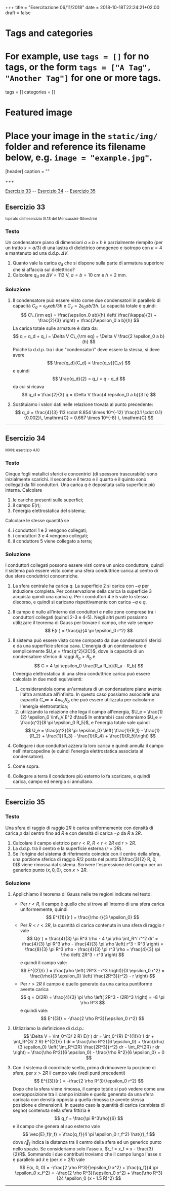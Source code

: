 +++
title = "Esercitazione 06/11/2018"
date = 2018-10-18T22:24:21+02:00
draft = false

# Tags and categories
# For example, use `tags = []` for no tags, or the form `tags = ["A Tag", "Another Tag"]` for one or more tags.
tags = []
categories = []

# Featured image
# Place your image in the `static/img/` folder and reference its filename below, e.g. `image = "example.jpg"`.
[header]
caption = ""

+++

[Esercizio 33](#esercizio-33) -- [Esercizio 34](#esercizio-34) -- [Esercizio 35](#esercizio-35)

## Esercizio 33
<small>Ispirato dall'esercizio III.13 del Mencuccini-Silvestrini</small>

### Testo

Un condensatore piano di dimensioni $a \times b \times h$ è parzialmente riempito (per un tratto $x = a / 3$) di una lastra di dielettrico omogeneo e isotropo con $\kappa = 4$ e mantenuto ad una d.d.p. $\Delta V$. 

1. Quanto vale la carica $q_d$ che si dispone sulla parte di armatura superiore che si affaccia sul dielettrico?
2. Calcolare $q_d$ se $\Delta V = 113$ V, $a = b = 10$ cm e $h = 2$ mm.

### Soluzione

1. Il condensatore può essere visto come due condensatori in parallelo di capacità $C_d = \epsilon_0 \kappa ab / 3h$ e $C_v = 2 \epsilon_0 ab / 3h$. La capacità totale è quindi:
$$
C\_{\rm eq} = \frac{\epsilon_0 ab}{h} \left( \frac{\kappa}{3} + \frac{2}{3} \right) = \frac{2\epsilon_0 a b}{h}
$$
La carica totale sulle armature è data da:
$$
q = q_d + q_i = \Delta V C\_{\rm eq} = \Delta V \frac{2 \epsilon_0 a b}{h}
$$
Poiché la d.d.p. tra i due "condensatori" deve essere la stessa, si deve avere
$$
\frac{q_d}{C_d} = \frac{q_v}{C_v}
$$
e quindi
$$
\frac{q_d}{2} = q_i = q - q_d
$$
da cui si ricava
$$
q_d = \frac{2}{3} q = \Delta V \frac{4 \epsilon_0 a b}{3 h}
$$

2. Sostituiamo i valori dati nelle relazione trovata al punto precedente:
$$
q_d = \frac{4}{3} 113 \cdot 8.854 \times 10^{-12} \frac{0.1 \cdot 0.1}{0.002}\, \mathrm{C} = 0.667 \times 10^{-8} \, \mathrm{C}
$$

---

## Esercizio 34
<small>MVN: esercizio 4.10</small>

### Testo

Cinque fogli metallici sferici e concentrici (di spessore trascurabile) sono inizialmente scarichi. Il secondo e il terzo e il quarto e il quinto sono collegati da fili conduttori. Una carica $q$ è depositata sulla superficie più interna.
Calcolare

1. le cariche presenti sulle superfici;
2. il campo $E(r )$;
3. l'energia elettrostatica del sistema;

Calcolare le stesse quantità se

4. i conduttori 1 e 2 vengono collegati;
5. i conduttori 3 e 4 vengono collegati;
6. il conduttore 5 viene collegato a terra;

### Soluzione

I conduttori collegati possono essere visti come un unico conduttore, quindi il sistema può essere visto come una sfera conduttrice carica al centro di due sfere conduttrici concentriche.

1. La sfera centrale ha carica $q$. La superficie 2 si carica con $-q$ per induzione completa. Per conservazione della carica la superficie 3 acquista quindi una carica $q$. Per i conduttori 4 e 5 vale lo stesso discorso, e quindi si caricano rispettivamente con carica $-q$ e $q$.

2. Il campo è nullo all'interno dei conduttori e nelle zone comprese tra i conduttori collegati (quindi 2-3 e 4-5). Negli altri punti possiamo utilizzare il teorema di Gauss per trovare il campo, che vale sempre
$$
E(r ) = \frac{q}{4 \pi \epsilon_0 r^2}
$$

3. Il sistema può essere visto come composto da due condensatori sferici e da una superficie sferica cava. L'energia di un condensatore è semplicemente $U_e = \frac{q^2}{2C}$, dove la capacità di un condensatore sferico di raggi $R_a > R_b$ è
$$
C = 4 \pi \epsilon_0 \frac{R_a R_b}{R_a - R_b}
$$
L'energia elettrostatica di una sfera conduttrice carica può essere calcolata in due modi equivalenti:
	1. considerandola come un'armatura di un condensatore piano avente l'altra armatura all'infinito. In questo caso possiamo associarle una capacità $C\_\infty = 4 \pi \epsilon_0 R_b$ che può essere utilizzata per calcolarne l'energia elettrostatica;
	2. utilizzando la relazione che lega il campo all'energia, $U_e = \frac{1}{2} \epsilon_0 \int\_V E^2 d\tau$
In entrambi i casi otteniamo $U_e = \frac{q^2}{8 \pi \epsilon_0 R_5}$, e l'energia totale vale quindi
$$
U_e = \frac{q^2}{8 \pi \epsilon_0} \left( \frac{1}{R_1} - \frac{1}{R_2} + \frac{1}{R_3} - \frac{1}{R_4} + \frac{1}{R_5}\right)
$$

4. Collegare i due conduttori azzera la loro carica e quindi annulla il campo nell'intercapedine (e quindi l'energia elettrostatica associata al condensatore).
5. Come sopra.
6. Collegare a terra il conduttore più esterno lo fa scaricare, e quindi carica, campo ed energia si annullano.

---

## Esercizio 35

### Testo

Una sfera di raggio di raggio $2R$ è carica uniformemente con densità di carica $\rho$ dal centro fino ad $R$ e con densità di carica $-\rho$ da $R$ a $2R$. 

1. Calcolare il campo elettrico per $r < R$, $R < r < 2R$ ed $r > 2R$. 
2. La d.d.p. tra il centro e la superficie esterna ($r = 2 R$).
3. Se l'origine del sistema di riferimento coincide con il centro della sfera, una porzione sferica di raggio $R/2$ posta nel punto $(\frac{3}{2} R, 0, 0)$ viene rimossa dal sistema. Scrivere l'espressione del campo per un generico punto $(x, 0, 0)$, con $x > 2 R$.

### Soluzione

1. Applichiamo il teorema di Gauss nelle tre regioni indicate nel testo.
	* Per $r < R$, il campo è quello che si trova all'interno di una sfera carica uniformemente, quindi
	$$
	E^{(1)}(r ) = \frac{\rho r}{3 \epsilon_0}
	$$
	* Per $R < r < 2R$, la quantità di carica contenuta in una sfera di raggio $r$ vale
	$$
	Q(r ) = \frac{4}{3} \pi R^3 \rho - 4 \pi \rho \int_R^r r'^2 dr' = \frac{4}{3} \pi R^3 \rho - \frac{4}{3} \pi \rho \left( r^3 - R^3 \right) = \frac{8}{3} \pi R^3 \rho - \frac{4}{3} \pi r^3 \rho = \frac{4}{3}  \pi \rho \left( 2R^3 - r^3 \right)
	$$
	e quindi il campo vale:
	$$
	E^{(2)}(r ) = \frac{\rho \left( 2R^3 - r^3 \right)}{3 \epsilon_0 r^2} =  \frac{\rho}{3 \epsilon_0} \left( \frac{2R^3}{r^2} - r \right)
	$$
	* Per $r > 2R$ il campo è quello generato da una carica puntiforme avente carica 
	$$
	q = Q(2R) = \frac{4}{3}  \pi \rho \left( 2R^3 - (2R)^3 \right) = -8  \pi \rho R^3
	$$
	e quindi vale:
	$$
	E^{(3)} = -\frac{2 \rho R^3}{\epsilon_0 r^2}
	$$

2. Uitlizziamo la definizione di d.d.p.:
$$
\Delta V = \int_0^{3/ 2 R} E(r ) dr = \int_0^{R} E^{(1)}(r ) dr + \int_R^{3/ 2 R} E^{(2)}(r ) dr = \frac{\rho R^2}{6 \epsilon_0} + \frac{\rho}{3 \epsilon_0} \left( \int_R^{2R} \frac{2R^3}{r^2} dr - \int_R^{2R} r dr \right) = \frac{\rho R^2}{6 \epsilon_0} - \frac{\rho R^2}{6 \epsilon_0} = 0
$$

3. Con il sistema di coordinate scelto, prima di rimuovere la porzione di sfera, per $x > 2R$ il campo vale (vedi punti precedenti)
$$
E^{(3)}(r ) = -\frac{2 \rho R^3}{\epsilon_0 r^2}
$$
Dopo che la sfera viene rimossa, il campo totale si può vedere come una sovrapposizione tra il campo iniziale e quello generato da una sfera caricata con densità opposta a quella rimossa (e avente stessa posizione e dimensioni). In questo caso la quantità di carica (cambiata di segno) contenuta nella sfera fittizia è
$$
q_f = \frac{\pi R^3\rho}{6}
$$
e il campo che genera al suo esterno vale
$$
\vec{E}_f(r_f) = \frac{q_f}{4 \pi \epsilon_0 r_f^2} \hat{r}_f
$$
dove $\vec{r}_f$ indica la distanza tra il centro della sfera ed un generico punto nello spazio. Se consideriamo solo l'asse $x$, $r_f = x_f = x - \frac{3}{2}R$. Sommando i due contributi troviamo che il campo lungo l'asse $x$ è parallelo ad $\hat{x}$ e (per $x > 2R$) vale 
$$
E(x, 0, 0) = -\frac{2 \rho R^3}{\epsilon_0 x^2} + \frac{q_f}{4 \pi \epsilon_0 x_f^2} = -\frac{2 \rho R^3}{\epsilon_0 x^2} + \frac{\rho R^3}{24 \epsilon_0 (x - 1.5 R)^2}
$$

---